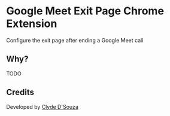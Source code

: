 # Google Meet Exit Page Chrome Extension
Configure the exit page after ending a Google Meet call

## Why?
TODO

## Credits
Developed by [Clyde D'Souza](https://clydedsouza.net/)